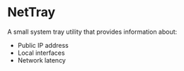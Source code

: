 NetTray
=======

A small system tray utility that provides information about:

* Public IP address
* Local interfaces
* Network latency

